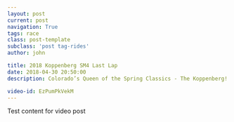 ```yaml
---
layout: post
current: post
navigation: True
tags: race
class: post-template
subclass: 'post tag-rides'
author: john

title: 2018 Koppenberg SM4 Last Lap
date: 2018-04-30 20:50:00
description: Colorado’s Queen of the Spring Classics - The Koppenberg!!! Is a 5.5mile road race circuit, with 300ft of elevation gain per lap, and includes 2 miles on a packed dirt road.

video-id: EzPumPkVekM
---
```


Test content for video post